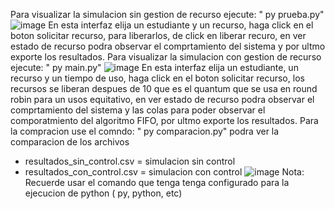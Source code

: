 Para visualizar la simulacion sin gestion de recurso ejecute:
" py prueba.py"
![image](https://github.com/user-attachments/assets/0eb32219-da93-418f-843c-0720c28464c9)
En esta interfaz elija un estudiante y un recurso, haga click en el boton solicitar recurso, para liberarlos,
de click en liberar recuro, en ver estado de recurso podra observar el comprtamiento del sistema y por ultmo exporte 
los resultados.
Para visualizar la simulacion con gestion de recurso ejecute:
" py main.py"
![image](https://github.com/user-attachments/assets/6565e67b-b35d-4bcb-a478-5ef0359daab1)
En esta interfaz elija un estudiante, un recurso y un tiempo de uso, haga click en el boton solicitar recurso, los recursos se liberan
despues de 10 que es el quantum que se usa en round robin para un usos equitativo, en ver estado de recurso podra observar el comprtamiento 
del sistema y las colas para poder observar el comporatmiento del algoritmo FIFO, por ultmo exporte 
los resultados.
Para la compracion use el comndo: " py comparacion.py" podra ver la comparacion de los archivos
- resultados_sin_control.csv = simulacion sin control
- resultados_con_control.csv = simulacion con control
![image](https://github.com/user-attachments/assets/5e3c7ad8-bb3c-499e-96b4-a799d4442d20)
Nota: Recuerde usar el comando que tenga tenga configurado para la ejecucion de python ( py, python, etc)
